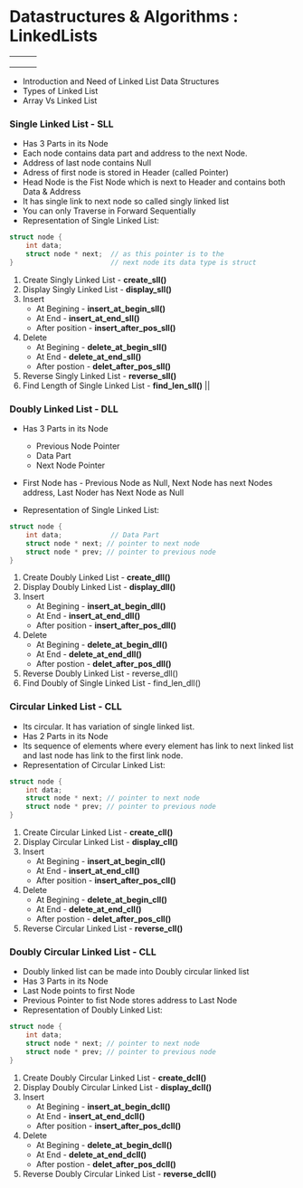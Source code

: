 # Datastructures & Algorithms : LinkedLists


||||
|---|---|---|
||||
||||
||||




- Introduction and Need of Linked List Data Structures
- Types of Linked List 
- Array Vs Linked List


### <b>Single Linked List - SLL</b>
- Has 3 Parts in its Node
- Each node contains data part and address to the next Node.
- Address of last node contains Null
- Adress of first node is stored in Header (called Pointer)
- Head Node is the Fist Node which is next to Header and contains both Data & Address
- It has single link to next node so called singly linked list
- You can only Traverse in Forward Sequentially
- Representation of Single Linked List:

```cpp
struct node {   
    int data;
    struct node * next;  // as this pointer is to the 
}                        // next node its data type is struct
```

1) Create Singly Linked List  - <b>create_sll()</b>
  2) Display Singly Linked List - <b>display_sll()</b>
  3) Insert
     + At Begining    - <b>insert_at_begin_sll()</b>
     + At End         - <b>insert_at_end_sll()</b>
     + After position - <b>insert_after_pos_sll()</b>
  4) Delete
     + At Begining   - <b>delete_at_begin_sll()</b>
     + At End        - <b>delete_at_end_sll()</b>
     + After postion - <b>delet_after_pos_sll()</b>
  5) Reverse Singly Linked List - <b>reverse_sll()</b>
  6) Find Length of Single Linked List - <b>find_len_sll()</b>
||


### <b>Doubly Linked List - DLL</b>
- Has 3 Parts in its Node
  - Previous Node Pointer
  - Data Part
  - Next Node Pointer

- First Node has - Previous Node as Null, Next Node has next Nodes address, Last Noder has Next Node as Null
- Representation of Single Linked List:

```cpp
struct node {   
    int data;            // Data Part
    struct node * next; // pointer to next node
    struct node * prev; // pointer to previous node
}
```
                  
  1) Create Doubly Linked List  - <b>create_dll()</b>
  2) Display Doubly Linked List - <b>display_dll()</b>
  3) Insert
     + At Begining    - <b>insert_at_begin_dll()</b>
     + At End         - <b>insert_at_end_dll()</b>
     + After position - <b>insert_after_pos_dll()</b>
  4) Delete
     + At Begining   - <b>delete_at_begin_dll()</b>
     + At End        - <b>delete_at_end_dll()</b>
     + After postion - <b>delet_after_pos_dll()</b>
  5) Reverse Doubly Linked List - reverse_dll()</b>
  6) Find Doubly of Single Linked List - find_len_dll()</b>

### <b>Circular Linked List - CLL</b>
- Its circular. It has variation of single linked list.
- Has 2 Parts in its Node
- Its sequence of elements where every element has link to next linked list and last node has link to the first link node.
- Representation of Circular Linked List:

```cpp
struct node {   
    int data;
    struct node * next; // pointer to next node
    struct node * prev; // pointer to previous node
}
```

  1) Create Circular Linked List  - <b>create_cll()</b>
  2) Display Circular Linked List - <b>display_cll()</b>
  3) Insert
     + At Begining    - <b>insert_at_begin_cll()</b>
     + At End         - <b>insert_at_end_cll()</b>
     + After position - <b>insert_after_pos_cll()</b>
  4) Delete
     + At Begining   - <b>delete_at_begin_cll()</b>
     + At End        - <b>delete_at_end_cll()</b>
     + After postion - <b>delet_after_pos_cll()</b>
  5) Reverse Circular Linked List - <b>reverse_cll()</b>
  
### <b>Doubly Circular Linked List - CLL</b>
- Doubly linked list can be made into Doubly circular linked list
- Has 3 Parts in its Node
- Last Node points to first Node
- Previous Pointer to fist Node stores address to Last Node
- Representation of Doubly Linked List:

```cpp
struct node {   
    int data;
    struct node * next; // pointer to next node
    struct node * prev; // pointer to previous node
}
```

  1) Create Doubly Circular Linked List  - <b>create_dcll()</b>
  2) Display Doubly Circular Linked List - <b>display_dcll()</b>
  3) Insert
     + At Begining    - <b>insert_at_begin_dcll()</b>
     + At End         - <b>insert_at_end_dcll()</b>
     + After position - <b>insert_after_pos_dcll()</b>
  4) Delete
     + At Begining   - <b>delete_at_begin_dcll()</b>
     + At End        - <b>delete_at_end_dcll()</b>
     + After postion - <b>delet_after_pos_dcll()</b>
  5) Reverse Doubly Circular Linked List - <b>reverse_dcll()</b>

